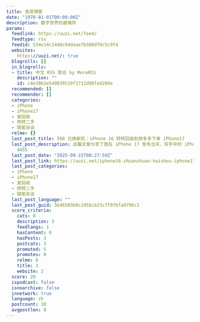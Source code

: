 ```yaml
---
title: 兔哥博客
date: "1970-01-01T00:00:00Z"
description: 数字世界的避难所
params:
  feedlink: https://uuzi.net/feed/
  feedtype: rss
  feedid: 534e14c2440c94daae7b389df0c5c9f4
  websites:
    https://uuzi.net/: true
  blogrolls: []
  in_blogrolls:
  - title: 中文 RSS 聚合 by MoreRSS
    description: ""
    id: c4e30b2e549839519f2711d98fed209e
  recommended: []
  recommender: []
  categories:
  - iPhone
  - iPhone17
  - 爱回收
  - 转转二手
  - 随笔杂谈
  relme: {}
  last_post_title: 500 元换新机：iPhone 16 转转回收到拼多多下单 iPhone17
  last_post_description: 这篇文章分享了我在 iPhone 17 发布当天，将手中的 iPhone 16 通过转转回收置换新机的全过程。从回收平台价格对比、上门验机流程，到最终成交价
    4455
  last_post_date: "2025-09-15T00:27:59Z"
  last_post_link: https://uuzi.net/iphone16-zhuanzhuan-huishou-iphone17/
  last_post_categories:
  - iPhone
  - iPhone17
  - 爱回收
  - 转转二手
  - 随笔杂谈
  last_post_language: ""
  last_post_guid: 5646503b0c245bcb23cff9fbfa9796c1
  score_criteria:
    cats: 0
    description: 3
    feedlangs: 1
    hasContent: 0
    hasPosts: 3
    postcats: 3
    promoted: 5
    promotes: 0
    relme: 0
    title: 3
    website: 2
  score: 20
  ispodcast: false
  isnoarchive: false
  innetwork: true
  language: zh
  postcount: 10
  avgpostlen: 0
---
```

